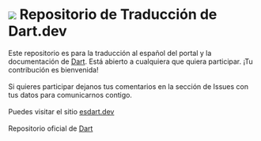 # ![](https://github.com/dart-lang/site-shared/blob/main/src/_assets/image/dart/logo/64.png) Repositorio de Traducción de Dart.dev 
Este repositorio es para la traducción al español del portal y la documentación de [Dart](https://dart.dev/). Está abierto a cualquiera que quiera participar. ¡Tu contribución es bienvenida! <br><br>
Si quieres participar dejanos tus comentarios en la sección de Issues con tus datos para comunicarnos contigo.<br><br>
Puedes visitar el sitio [esdart.dev](https://esdart.dev/) <br><br>
Repositorio oficial de [Dart](https://github.com/dart-lang/site-www?tab=readme-ov-file#-the-dart-language-site-dartdev)
